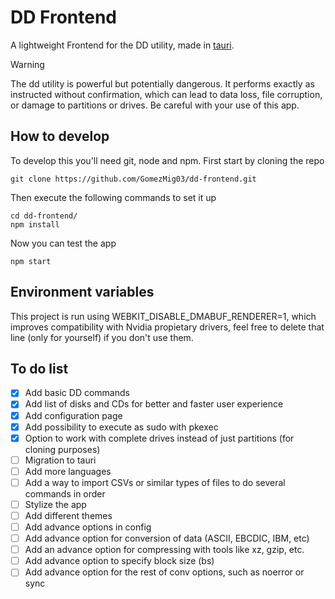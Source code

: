 # DD Frontend
A lightweight Frontend for the DD utility, made in [tauri](https://tauri.app/).

> [!WARNING]  
> The dd utility is powerful but potentially dangerous. It performs exactly as instructed without confirmation, which can lead to data loss, file corruption, or damage to partitions or drives. Be careful with your use of this app.

## How to develop
To develop this you'll need git, node and npm.
First start by cloning the repo
```
git clone https://github.com/GomezMig03/dd-frontend.git
```

Then execute the following commands to set it up
```
cd dd-frontend/
npm install
```

Now you can test the app
```
npm start
```

## Environment variables
This project is run using WEBKIT_DISABLE_DMABUF_RENDERER=1, which improves compatibility with Nvidia propietary drivers, feel free to delete that line (only for yourself) if you don't use them.

## To do list
- [x] Add basic DD commands
- [x] Add list of disks and CDs for better and faster user experience
- [x] Add configuration page
- [x] Add possibility to execute as sudo with pkexec
- [x] Option to work with complete drives instead of just partitions (for cloning purposes)
- [ ] Migration to tauri
- [ ] Add more languages
- [ ] Add a way to import CSVs or similar types of files to do several commands in order
- [ ] Stylize the app
- [ ] Add different themes
- [ ] Add advance options in config
- [ ] Add advance option for conversion of data (ASCII, EBCDIC, IBM, etc)
- [ ] Add an advance option for compressing with tools like xz, gzip, etc.
- [ ] Add advance option to specify block size (bs)
- [ ] Add advance option for the rest of conv options, such as noerror or sync
